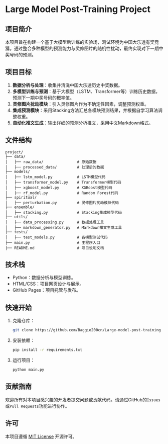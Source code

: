 # Large Model Post-Training Project

## 项目简介
本项目旨在构建一个基于大模型后训练的实验场，测试环境为中国大乐透有奖竞猜。通过整合多种模型的预测能力与灵修图片的随机性扰动，最终实现对下一期中奖号码的预测。

## 项目目标
1. **数据分析与处理**：收集并清洗中国大乐透历史中奖数据。
2. **多模型训练与预测**：基于大模型（LSTM、Transformer等）训练历史数据，预测下一期中奖号码的概率值。
3. **灵修图片扰动模块**：引入灵修图片作为不确定性因素，调整预测权重。
4. **集成预测模块**：采用Stacking方法汇总各模块预测结果，并根据自学习算法调整权重。
5. **自动化推文生成**：输出详细的预测分析推文，采用中文Markdown格式。

## 文件结构
```
project/
├── data/
│   ├── raw_data/               # 原始数据
│   ├── processed_data/         # 处理后的数据
├── models/
│   ├── lstm_model.py           # LSTM模型代码
│   ├── transformer_model.py    # Transformer模型代码
│   ├── xgboost_model.py        # XGBoost模型代码
│   ├── rf_model.py             # Random Forest代码
├── spiritual/
│   ├── perturbation.py         # 灵修图片扰动模块代码
├── ensemble/
│   ├── stacking.py             # Stacking集成模型代码
├── utils/
│   ├── data_processing.py      # 数据处理工具
│   ├── markdown_generator.py   # Markdown推文生成工具
├── tests/
│   ├── test_models.py          # 各模型测试代码
├── main.py                     # 主程序入口
├── README.md                   # 项目说明文档
```

## 技术栈
- Python：数据分析与模型训练。
- HTML/CSS：项目网页设计与展示。
- GitHub Pages：项目托管与发布。

## 快速开始
1. 克隆仓库：
   ```bash
   git clone https://github.com/Baggio200cn/Large-model-post-training
   ```
2. 安装依赖：
   ```bash
   pip install -r requirements.txt
   ```
3. 运行项目：
   ```bash
   python main.py
   ```

## 贡献指南
欢迎所有对本项目感兴趣的开发者提交问题或贡献代码。请通过GitHub的`Issues`或`Pull Requests`功能进行协作。

## 许可
本项目遵循 [MIT License](LICENSE) 开源许可。
